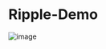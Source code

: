 # Ripple-Demo

![image](https://user-images.githubusercontent.com/46937609/135892897-a02bcac4-bbc9-4f16-8931-d377511f0a49.png)
